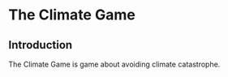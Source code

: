 # The Climate Game

## Introduction

The Climate Game is game about avoiding climate catastrophe.

## 

##### 









